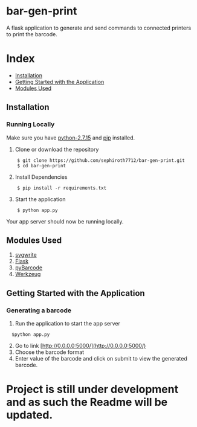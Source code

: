 # bar-gen-print
A flask application to generate and send commands to connected printers to print the barcode.

# Index
+ [Installation](#installation)
+ [Getting Started with the Application](#gswta)
+ [Modules Used](#modules)

## Installation<a name="installation"></a>
### Running Locally
Make sure you have [python-2.7.15](https://www.python.org/downloads/release/python-2715/) and [pip](https://pypi.org/project/pip/) installed.
1. Clone or download the repository 
```
	$ git clone https://github.com/sephiroth7712/bar-gen-print.git
	$ cd bar-gen-print
```
2. Install Dependencies
```
	$ pip install -r requirements.txt
```

3. Start the application
```
	$ python app.py
```

Your app server should now be running locally.

## Modules Used<a name="modules"></a>
1. [svgwrite](https://pypi.org/project/svgwrite/)
2. [Flask](http://flask.pocoo.org/)
3. [pyBarcode](https://pypi.org/project/pyBarcode/)
4. [Werkzeug](http://werkzeug.pocoo.org/)




## Getting Started with the Application<a name="gswta"></a>
### Generating a barcode
1. Run the application to start the app server
```
  $python app.py
```
2. Go to link [http://0.0.0.0:5000/](http://0.0.0.0:5000/)
3. Choose the barcode format
4. Enter value of the barcode and click on submit to view the generated barcode.


# Project is still under development and as such the Readme will be updated.
